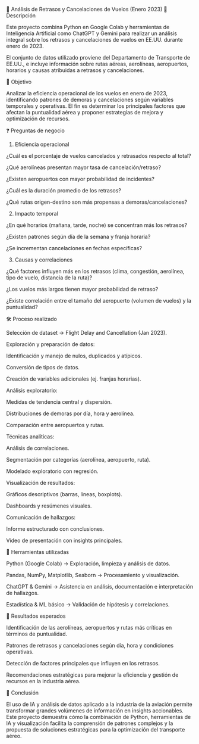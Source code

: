 🛫 Análisis de Retrasos y Cancelaciones de Vuelos (Enero 2023)
📌 Descripción

Este proyecto combina Python en Google Colab y herramientas de Inteligencia Artificial como ChatGPT y Gemini para realizar un análisis integral sobre los retrasos y cancelaciones de vuelos en EE.UU. durante enero de 2023.

El conjunto de datos utilizado proviene del Departamento de Transporte de EE.UU., e incluye información sobre rutas aéreas, aerolíneas, aeropuertos, horarios y causas atribuidas a retrasos y cancelaciones.

🎯 Objetivo

Analizar la eficiencia operacional de los vuelos en enero de 2023, identificando patrones de demoras y cancelaciones según variables temporales y operativas. El fin es determinar los principales factores que afectan la puntualidad aérea y proponer estrategias de mejora y optimización de recursos.

❓ Preguntas de negocio
1. Eficiencia operacional

¿Cuál es el porcentaje de vuelos cancelados y retrasados respecto al total?

¿Qué aerolíneas presentan mayor tasa de cancelación/retraso?

¿Existen aeropuertos con mayor probabilidad de incidentes?

¿Cuál es la duración promedio de los retrasos?

¿Qué rutas origen-destino son más propensas a demoras/cancelaciones?

2. Impacto temporal

¿En qué horarios (mañana, tarde, noche) se concentran más los retrasos?

¿Existen patrones según día de la semana y franja horaria?

¿Se incrementan cancelaciones en fechas específicas?

3. Causas y correlaciones

¿Qué factores influyen más en los retrasos (clima, congestión, aerolínea, tipo de vuelo, distancia de la ruta)?

¿Los vuelos más largos tienen mayor probabilidad de retraso?

¿Existe correlación entre el tamaño del aeropuerto (volumen de vuelos) y la puntualidad?

🛠️ Proceso realizado

Selección de dataset → Flight Delay and Cancellation (Jan 2023).

Exploración y preparación de datos:

Identificación y manejo de nulos, duplicados y atípicos.

Conversión de tipos de datos.

Creación de variables adicionales (ej. franjas horarias).

Análisis exploratorio:

Medidas de tendencia central y dispersión.

Distribuciones de demoras por día, hora y aerolínea.

Comparación entre aeropuertos y rutas.

Técnicas analíticas:

Análisis de correlaciones.

Segmentación por categorías (aerolínea, aeropuerto, ruta).

Modelado exploratorio con regresión.

Visualización de resultados:

Gráficos descriptivos (barras, líneas, boxplots).

Dashboards y resúmenes visuales.

Comunicación de hallazgos:

Informe estructurado con conclusiones.

Video de presentación con insights principales.

🤖 Herramientas utilizadas

Python (Google Colab) → Exploración, limpieza y análisis de datos.

Pandas, NumPy, Matplotlib, Seaborn → Procesamiento y visualización.

ChatGPT & Gemini → Asistencia en análisis, documentación e interpretación de hallazgos.

Estadística & ML básico → Validación de hipótesis y correlaciones.

🚀 Resultados esperados

Identificación de las aerolíneas, aeropuertos y rutas más críticas en términos de puntualidad.

Patrones de retrasos y cancelaciones según día, hora y condiciones operativas.

Detección de factores principales que influyen en los retrasos.

Recomendaciones estratégicas para mejorar la eficiencia y gestión de recursos en la industria aérea.

📌 Conclusión

El uso de IA y análisis de datos aplicado a la industria de la aviación permite transformar grandes volúmenes de información en insights accionables. Este proyecto demuestra cómo la combinación de Python, herramientas de IA y visualización facilita la comprensión de patrones complejos y la propuesta de soluciones estratégicas para la optimización del transporte aéreo.
